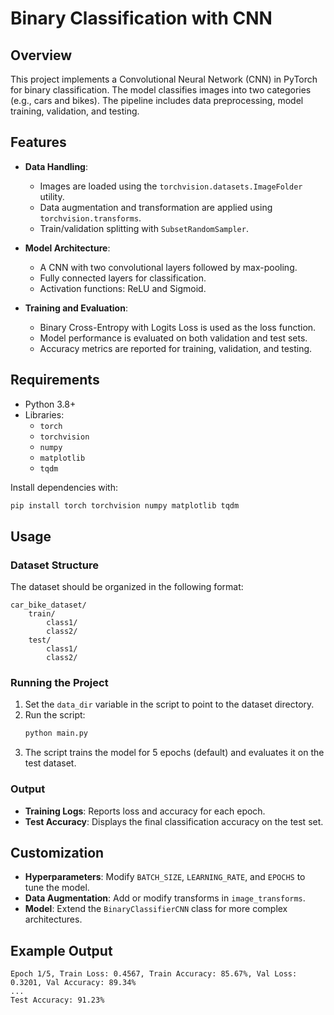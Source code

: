 
# Binary Classification with CNN

## Overview
This project implements a Convolutional Neural Network (CNN) in PyTorch for binary classification. The model classifies images into two categories (e.g., cars and bikes). The pipeline includes data preprocessing, model training, validation, and testing.

## Features
- **Data Handling**: 
  - Images are loaded using the `torchvision.datasets.ImageFolder` utility.
  - Data augmentation and transformation are applied using `torchvision.transforms`.
  - Train/validation splitting with `SubsetRandomSampler`.

- **Model Architecture**:
  - A CNN with two convolutional layers followed by max-pooling.
  - Fully connected layers for classification.
  - Activation functions: ReLU and Sigmoid.

- **Training and Evaluation**:
  - Binary Cross-Entropy with Logits Loss is used as the loss function.
  - Model performance is evaluated on both validation and test sets.
  - Accuracy metrics are reported for training, validation, and testing.

## Requirements
- Python 3.8+
- Libraries:
  - `torch`
  - `torchvision`
  - `numpy`
  - `matplotlib`
  - `tqdm`

Install dependencies with:
```bash
pip install torch torchvision numpy matplotlib tqdm
```

## Usage
### Dataset Structure
The dataset should be organized in the following format:
```
car_bike_dataset/
    train/
        class1/
        class2/
    test/
        class1/
        class2/
```

### Running the Project
1. Set the `data_dir` variable in the script to point to the dataset directory.
2. Run the script:
   ```bash
   python main.py
   ```
3. The script trains the model for 5 epochs (default) and evaluates it on the test dataset.

### Output
- **Training Logs**: Reports loss and accuracy for each epoch.
- **Test Accuracy**: Displays the final classification accuracy on the test set.

## Customization
- **Hyperparameters**: Modify `BATCH_SIZE`, `LEARNING_RATE`, and `EPOCHS` to tune the model.
- **Data Augmentation**: Add or modify transforms in `image_transforms`.
- **Model**: Extend the `BinaryClassifierCNN` class for more complex architectures.

## Example Output
```
Epoch 1/5, Train Loss: 0.4567, Train Accuracy: 85.67%, Val Loss: 0.3201, Val Accuracy: 89.34%
...
Test Accuracy: 91.23%
```
